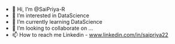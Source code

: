- 👋 Hi, I’m @SaiPriya-R
- 👀 I’m interested in DataScience
- 🌱 I’m currently learning DataScience
- 💞️ I’m looking to collaborate on ...
- 📫 How to reach me Linkedin - www.linkedin.com/in/saipriya22

<!---
SaiPriya-R/SaiPriya-R is a ✨ special ✨ repository because its `README.md` (this file) appears on your GitHub profile.
You can click the Preview link to take a look at your changes.
--->
